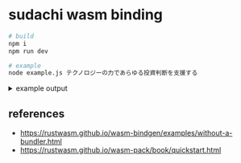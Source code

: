 # sudachi wasm binding

```sh
# build
npm i
npm run dev

# example
node example.js テクノロジーの力であらゆる投資判断を支援する
```

<details>

<summary>example output</summary>

```json
[
  {
    "surface": "テクノロジー",
    "part_of_speech": ["名詞", "普通名詞", "一般", "*", "*", "*"],
    "normalized_form": "テクノロジー"
  },
  {
    "surface": "の",
    "part_of_speech": ["助詞", "格助詞", "*", "*", "*", "*"],
    "normalized_form": "の"
  },
  {
    "surface": "力",
    "part_of_speech": ["名詞", "普通名詞", "一般", "*", "*", "*"],
    "normalized_form": "力"
  },
  {
    "surface": "で",
    "part_of_speech": ["助詞", "格助詞", "*", "*", "*", "*"],
    "normalized_form": "で"
  },
  {
    "surface": "あらゆる",
    "part_of_speech": ["連体詞", "*", "*", "*", "*", "*"],
    "normalized_form": "あらゆる"
  },
  {
    "surface": "投資",
    "part_of_speech": ["名詞", "普通名詞", "サ変可能", "*", "*", "*"],
    "normalized_form": "投資"
  },
  {
    "surface": "判断",
    "part_of_speech": ["名詞", "普通名詞", "サ変可能", "*", "*", "*"],
    "normalized_form": "判断"
  },
  {
    "surface": "を",
    "part_of_speech": ["助詞", "格助詞", "*", "*", "*", "*"],
    "normalized_form": "を"
  },
  {
    "surface": "支援",
    "part_of_speech": ["名詞", "普通名詞", "サ変可能", "*", "*", "*"],
    "normalized_form": "支援"
  },
  {
    "surface": "する",
    "part_of_speech": [
      "動詞",
      "非自立可能",
      "*",
      "*",
      "サ行変格",
      "終止形-一般"
    ],
    "normalized_form": "為る"
  }
]
```

</details>

## references

- https://rustwasm.github.io/wasm-bindgen/examples/without-a-bundler.html
- https://rustwasm.github.io/wasm-pack/book/quickstart.html
